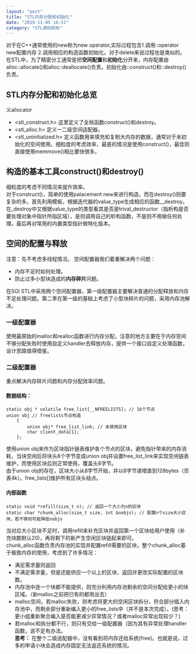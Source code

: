 ```yaml
---
layout: "post"
title: "STL内存分配和初始化"
date: "2019-11-05 16:51"
category: "STL源码剖析"
---
```

对于在C++通常使用的new称为new operator,实际过程包含1.调用::operator new配置内存 2.调用相应的构造函数初始化。对于delete来说过程也是类似的。  
在STL中，为了精密分工通常是把**空间配置**和**初始化**分开来，内存配置由alloc::allocate()和alloc::deallocate()负责。初始化由::construct()和::destroy()负责。  

## STL内存分配和初始化总览
 <memory>义allocator
* <stl_construct.h> 这里定义了全局函数construct()和destroy。
* <stl_alloc.h> 定义一二级空间适配器。
* <stl_uninitialized.h> 定义函数用来填充和复制大内存的数据，通常对于未初始化的空间使用。细粒度的考虑效率，最差的情况是使用construct()，最佳则直接使用memmove()相比要快很多。  

## 构造的基本工具construct()和destroy()
细粒度的考虑不同情况来提升效率。  
对于construct()，简单的使用palacement new来进行构造。而在destroy()则要复杂的多。首先利用模板，根据迭代器的value_type生成相应的函数__destroy。在_destroy中又根据value_type的类型看其是否是trival_destructor（指析构是否要处理对象中指针所指区域），是则调用自己的析构函数，不是则不用做任何处理。最后再对常用的内置类型指针做特化版本。

## 空间的配置与释放
注意：先不考虑多线程情况。
空间配置器我们着重解决两个问题：
* 内存不足时如何处理。
* 防止过多小型块造成的**内存碎片**问题。

在SGI STL中采用两个空间配置器，第一级配置器主要解决普通的分配释放和内存不足处理问题。第二季在第一级的基础上考虑了小型块碎片的问题，采用内存池解决。  
### 一级配置器
使用最原始的malloc和realloc函数进行内存分配，注意的地方主要在于内存空间不够分配失败时使用自定义handler去释放内存，提供一个接口自定义处理函数，设计思路值得借鉴。  
### 二级配置器
重点解决内存碎片问题和内存分配效率问题。  
#### 数据结构：

```
static obj * volatile free_list[__NFREELISTS]; // 16个节点
union obj // freelists节点构造
    {
        union obj* free_list_link; // 未使用区块
        char client_data[1];
    };
```
使用union obj来作为区块指针链表维护各个节点的区块，避免指针带来的内存消耗，当块空闲后将块头8个字节变成union obj并设置free_list_link来实现空闲链表维护，而使用区块后则正常使用，覆盖头8字节。  
由于union obj的存在，区块大小从8字节开始，并以8字节递增直到128bytes（页表4k）。free_lists[]维护所有区块头结点。  
#### 内部函数
```
static void *refill(size_t n); // 返回一个大小为n的区块
static char *chunk_alloc(size_t size, int &nobjs); // 配置n个size大小区块，若不够则可能降低nobjs
```
当对应大小区块不足时，调用refill来补充区块并返回第一个区块给用户使用（补充块数默认20)，再将剩下的新产生空闲区块链起来即可。  
chunk_alloc函数负责内存池的实现并配置refill需要的区块，整个chunk_alloc基于极致内存的使用，考虑到了许多情况：
* 满足需求量则返回
* 不满足需求量，但是还能供应一个以上的区块，返回并更改实际配置的区块数。
* 内存池中连一个块都不能提供，则充分利用内存池剩余的空间分配给更小的块区域。（新malloc之前把已有的都用出去）
* malloc空间，若malloc失败，则考虑将更大的空闲区块拆分，符合部分插入内存池中，而剩余部分重新编入更小的free_lists中（并不是本次完成）。(思考：更小组重新聚合编入是否能更减少异常情况？或者malloc异常出现较少？)  
* 若malloc和拆分都不行，则只有交给一级配置器（因为其有异常处理handler函数，说不定有办法。  
**思考：** 在整个二级适配器中，没有看到将内存还给系统(free)。也就是说，过多的申请小块会造成内存固定无法返还系统的情况。
